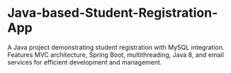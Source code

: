 # Java-based-Student-Registration-App
A Java project demonstrating student registration with MySQL integration. Features MVC architecture, Spring Boot, multithreading, Java 8, and email services for efficient development and management.
